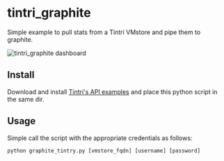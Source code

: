 # tintri_graphite
Simple example to pull stats from a Tintri VMstore and pipe them to graphite.

![tintri_graphite dashboard](https://cloud.githubusercontent.com/assets/2933063/18573095/25030e30-7b86-11e6-9809-ef307bc17941.png "tintri_graphite dashboard")

## Install
Download and install [Tintri's API examples](https://github.com/Tintri/tintri-api-examples) and place this python script in the same dir.  
## Usage
Simple call the script with the appropriate credentials as follows:

```
python graphite_tintry.py [vmstore_fqdn] [username] [password]
```
